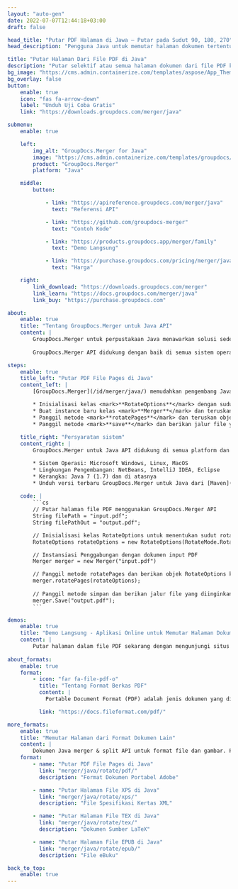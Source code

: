 ```yaml
---
layout: "auto-gen"
date: 2022-07-07T12:44:18+03:00
draft: false

head_title: "Putar PDF Halaman di Jawa – Putar pada Sudut 90, 180, 270"
head_description: "Pengguna Java untuk memutar halaman dokumen tertentu atau semua file PDF pada sudut rotasi 90, 180, 270 menggunakan penggabungan dokumen dan API split."

title: "Putar Halaman Dari File PDF di Java"
description: "Putar selektif atau semua halaman dokumen dari file PDF ke sudut rotasi 90, 180 atau 270 menggunakan dokumen merger & split API untuk aplikasi Java & J2SE."
bg_image: "https://cms.admin.containerize.com/templates/aspose/App_Themes/V3/images/bg/header1.png"
bg_overlay: false
button:
    enable: true
    icon: "fas fa-arrow-down"
    label: "Unduh Uji Coba Gratis"
    link: "https://downloads.groupdocs.com/merger/java"

submenu:
    enable: true

    left:
        img_alt: "GroupDocs.Merger for Java"
        image: "https://cms.admin.containerize.com/templates/groupdocs/images/product-logos/90x90-noborder/groupdocs-merger-java.png"
        product: "GroupDocs.Merger"
        platform: "Java"

    middle:
        button:

            - link: "https://apireference.groupdocs.com/merger/java"
              text: "Referensi API"

            - link: "https://github.com/groupdocs-merger"
              text: "Contoh Kode"

            - link: "https://products.groupdocs.app/merger/family"
              text: "Demo Langsung"

            - link: "https://purchase.groupdocs.com/pricing/merger/java"
              text: "Harga"

    right:
        link_download: "https://downloads.groupdocs.com/merger"
        link_learn: "https://docs.groupdocs.com/merger/java"
        link_buy: "https://purchase.groupdocs.com"

about:
    enable: true
    title: "Tentang GroupDocs.Merger untuk Java API"
    content: |
        GroupDocs.Merger untuk perpustakaan Java menawarkan solusi sederhana untuk menggabungkan & membagi dengan aman antara berbagai format dokumen termasuk PDF, Microsoft Office (Word, Excel, PowerPoint, OneNote), OpenDocument, HTML, gambar dan banyak lainnya dalam aplikasi .NET. Dengan menambahkan hanya beberapa baris kode, lakukan beberapa operasi dokumen seperti memindahkan, menghapus, memutar, menukar, mengekstrak, atau mengubah orientasi halaman di dalam dokumen. API penggabungan dokumen juga mendukung pratinjau halaman dokumen sebagai gambar untuk menganalisis struktur dokumen, pemformatan, dan konten pada halaman.
        
        GroupDocs.Merger API didukung dengan baik di semua sistem operasi utama dan versi Java termasuk J2SE 7.0 (1.7), J2SE 8.0 (1.8) dan Java 10.

steps:
    enable: true
    title_left: "Putar PDF File Pages di Java"
    content_left: |
        [GroupDocs.Merger](/id/merger/java/) memudahkan pengembang Java untuk memutar beberapa halaman tertentu atau semua halaman dalam file PDF pada sudut rotasi 90, 180 atau 270 dengan menerapkan beberapa langkah mudah.

        * Inisialisasi kelas <mark>**RotateOptions**</mark> dengan sudut rotasi dan nomor halaman yang diinginkan.
        * Buat instance baru kelas <mark>**Merger**</mark> dan teruskan jalur dokumen sumber sebagai parameter konstruktor.
        * Panggil metode <mark>**rotatePages**</mark> dan teruskan objek <mark>**RotateOptions**</mark> ke sana.
        * Panggil metode <mark>**save**</mark> dan berikan jalur file yang diinginkan untuk menyimpan dokumen yang dihasilkan.
        
    title_right: "Persyaratan sistem"
    content_right: |
        GroupDocs.Merger untuk Java API didukung di semua platform dan sistem operasi utama. Sebelum menjalankan kode di bawah ini, pastikan Anda telah menginstal prasyarat berikut di sistem Anda.

        * Sistem Operasi: Microsoft Windows, Linux, MacOS
        * Lingkungan Pengembangan: NetBeans, IntelliJ IDEA, Eclipse
        * Kerangka: Java 7 (1.7) dan di atasnya
        * Unduh versi terbaru GroupDocs.Merger untuk Java dari [Maven](https://repository.groupdocs.com/webapp/#/artifacts/browse/tree/General/repo/com/groupdocs/groupdocs-merger)
        
    code: |
        ```cs
        // Putar halaman file PDF menggunakan GroupDocs.Merger API
        String filePath = "input.pdf";
        String filePathOut = "output.pdf";

        // Inisialisasi kelas RotateOptions untuk menentukan sudut rotasi dan nomor halaman
        RotateOptions rotateOptions = new RotateOptions(RotateMode.Rotate180, new int[] { 2, 3 });

        // Instansiasi Penggabungan dengan dokumen input PDF
        Merger merger = new Merger("input.pdf")

        // Panggil metode rotatePages dan berikan objek RotateOptions ke sana
        merger.rotatePages(rotateOptions);
            
        // Panggil metode simpan dan berikan jalur file yang diinginkan untuk menyimpan dokumen keluaran
        merger.Save("output.pdf");
        ```

demos:
    enable: true
    title: "Demo Langsung - Aplikasi Online untuk Memutar Halaman Dokumen"
    content: |
        Putar halaman dalam file PDF sekarang dengan mengunjungi situs web [GroupDocs.Merger](https://products.groupdocs.app/merger/PDF). Demo langsung memiliki manfaat sebagai berikut.
        
about_formats:
    enable: true
    format:
        - icon: "far fa-file-pdf-o"
          title: "Tentang Format Berkas PDF"
          content: |
            Portable Document Format (PDF) adalah jenis dokumen yang dibuat oleh Adobe pada tahun 1990-an. Tujuan dari format file ini adalah untuk memperkenalkan standar representasi dokumen dan bahan referensi lainnya dalam format yang independen dari perangkat lunak aplikasi, perangkat keras serta Sistem Operasi. Format file PDF memiliki kemampuan penuh untuk memuat informasi seperti teks, gambar, hyperlink, bidang formulir, media kaya, tanda tangan digital, lampiran, metadata, fitur Geospasial, dan objek 3D di dalamnya yang dapat menjadi bagian dari dokumen sumber. Dalam sebagian besar kasus, dokumen yang ada dikonversi ke PDF daripada membuat PDF baru dari awal. Namun bukan berarti tidak ada perangkat lunak untuk membuat atau memanipulasi file PDF.

          link: "https://docs.fileformat.com/pdf/"

more_formats:
    enable: true
    title: "Memutar Halaman dari Format Dokumen Lain"
    content: |
        Dokumen Java merger & split API untuk format file dan gambar. Putar halaman dari beberapa format file populer seperti yang dinyatakan di bawah ini.
    format: 
        - name: "Putar PDF File Pages di Java"
          link: "merger/java/rotate/pdf/"
          description: "Format Dokumen Portabel Adobe"

        - name: "Putar Halaman File XPS di Java"
          link: "merger/java/rotate/xps/"
          description: "File Spesifikasi Kertas XML"

        - name: "Putar Halaman File TEX di Java"
          link: "merger/java/rotate/tex/"
          description: "Dokumen Sumber LaTeX"

        - name: "Putar Halaman File EPUB di Java"
          link: "merger/java/rotate/epub/"
          description: "File eBuku"          

back_to_top:
    enable: true
---
```

